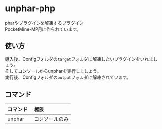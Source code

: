 # unphar-php
pharやプラグインを解凍するプラグイン  
PocketMine-MP用に作られています。  
## 使い方
導入後、Configフォルダの`target`フォルダに解凍したいプラグインをいれましょう。  
そしてコンソールからunpharを実行しましょう。  
実行後、Configフォルダの`output`フォルダに解凍されています。  
## コマンド

| コマンド | 権限 |
|:--|:--|
| unphar　| コンソールのみ |

